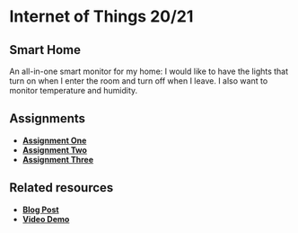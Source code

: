 # Internet of Things 20/21 

## Smart Home
An all-in-one smart monitor for my home: I would like to have the lights that turn on when I enter the room and turn off when I leave. I also want to monitor temperature
and humidity. 

## Assignments
- **[Assignment One](first_delivery/docs/First.md)**
- **[Assignment Two](second_delivery/docs/Second.md)**
- **[Assignment Three](third_delivery/docs/Third.md)**

## Related resources
- **[Blog Post](https://medium.com/@calamo.marco/smart-home-an-iot-project-7dde40f2d0e5)**
- **[Video Demo]()**
